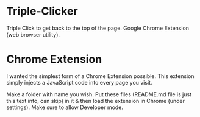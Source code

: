 # Triple-Clicker
Triple Click to get back to the top of the page. Google Chrome Extension (web browser utility).

# Chrome Extension
I wanted the simplest form of a Chrome Extension possible. This extension simply injects a JavaScript code into every page you visit.

Make a folder with name you wish. Put these files (README.md file is just this text info, can skip) in it & then load the extension in Chrome (under settings). Make sure to allow Developer mode.
